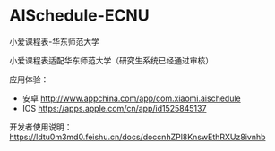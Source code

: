 # AISchedule-ECNU
小爱课程表-华东师范大学

小爱课程表适配华东师范大学（研究生系统已经通过审核）

应用体验：
* 安卓 http://www.appchina.com/app/com.xiaomi.aischedule
* IOS https://apps.apple.com/cn/app/id1525845137

开发者使用说明：https://ldtu0m3md0.feishu.cn/docs/doccnhZPl8KnswEthRXUz8ivnhb
